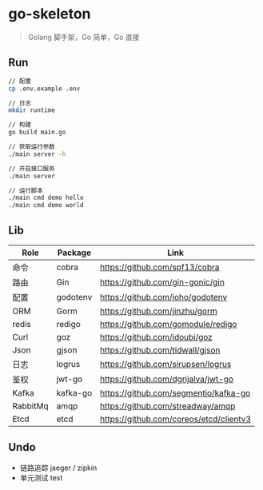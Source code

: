 # go-skeleton

> Golang 脚手架，Go 简单，Go 直接

## Run

```bash
// 配置
cp .env.example .env

// 日志
mkdir runtime

// 构建
go build main.go

// 获取运行参数
./main server -h

// 开启接口服务
./main server

// 运行脚本
./main cmd demo hello
./main cmd demo world
```

## Lib

|   Role   |   Package   |   Link   |
| ---- | ---- | ---- |
|   命令   |   cobra       |   https://github.com/spf13/cobra     |
|   路由   |   Gin       |   https://github.com/gin-gonic/gin     |
|   配置   |   godotenv  |   https://github.com/joho/godotenv     |
|   ORM    |   Gorm      |   https://github.com/jinzhu/gorm       |
|   redis  |   redigo    |   https://github.com/gomodule/redigo   |
|   Curl   |   goz       |   https://github.com/idoubi/goz        |
|   Json   |   gjson     |   https://github.com/tidwall/gjson     |
|   日志   |   logrus    |   https://github.com/sirupsen/logrus   |
|   鉴权   |   jwt-go    |   https://github.com/dgrijalva/jwt-go  |
|   Kafka   |   kafka-go    |   https://github.com/segmentio/kafka-go  |
|   RabbitMq   |   amqp    |   https://github.com/streadway/amqp  |
|   Etcd   |   etcd    |   https://github.com/coreos/etcd/clientv3 |

## Undo

* 链路追踪 jaeger / zipkin
* 单元测试 test
